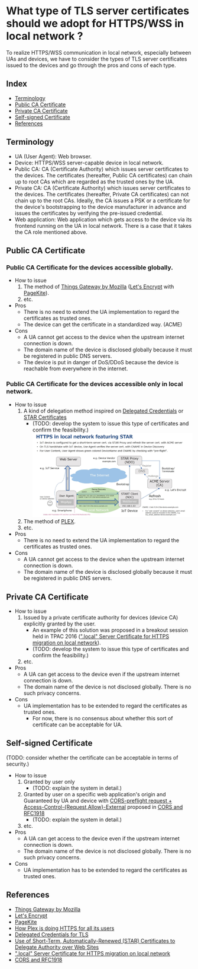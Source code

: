 # What type of TLS server certificates should we adopt for HTTPS/WSS in local network ?

To realize HTTPS/WSS communication in local network, especially between UAs and devices, we have to consider the types of TLS server certificates issued to the devices and go through the pros and cons of each type.

## Index

- [Terminology](#terminology)
- [Public CA Certificate](#public-ca-certificate)
- [Private CA Certificate](#private-ca-certificate)
- [Self-signed Certificate](#self-signed-certificate)
- [References](#references)

## Terminology

- UA (User Agent): Web browser.
- Device: HTTPS/WSS server-capable device in local network.
- Public CA: CA (Certificate Authority) which issues server certificates to the devices. The certificates (hereafter, Public CA certificates) can chain up to root CAs which are regarded as the trusted ones by the UA.
- Private CA: CA (Certificate Authority) which issues server certificates to the devices. The certificates (hereafter, Private CA certificates) can not chain up to the root CAs. Ideally, the CA issues a PSK or a certificate for the device's bootstrapping to the device manufacturer in advance and issues the certificates by verifying the pre-issued credential.
- Web application: Web application which gets access to the device via its frontend running on the UA in local network. There is a case that it takes the CA role mentioned above.

## Public CA Certificate

### Public CA Certificate for the devices accessible globally.

- How to issue
    1. The method of [Things Gateway by Mozilla](http://iot.mozilla.org/gateway/) ([Let's Encrypt](https://letsencrypt.org/) with [PageKite](https://pagekite.net/)).
    1. etc.
- Pros
    - There is no need to extend the UA implementation to regard the certificates as trusted ones.
    - The device can get the certificate in a standardized way. (ACME)
- Cons
    - A UA cannot get access to the device when the upstream internet connection is down.
    - The domain name of the device is disclosed globally because it must be registered in public DNS servers.
    - The device is put in danger of DoS/DDoS because the device is reachable from everywhere in the internet.

### Public CA Certificate for the devices accessible only in local network.

- How to issue
    1. A kind of delegation method inspired on [Delegated Credentials](https://tools.ietf.org/html/draft-rescorla-tls-subcerts-00) or [STAR Certificates](https://tools.ietf.org/html/draft-ietf-acme-star-01)
        - (TODO: develop the system to issue this type of certificates and confirm the feasibility.)
        ![https_start](figs/https_star.jpg)
    1. The method of [PLEX](https://blog.filippo.io/how-plex-is-doing-https-for-all-its-users/).
    1. etc.
- Pros
    - There is no need to extend the UA implementation to regard the certificates as trusted ones.
- Cons
    - A UA cannot get access to the device when the upstream internet connection is down.
    - The domain name of the device is disclosed globally because it must be registered in public DNS servers.

## Private CA Certificate

- How to issue
    1. Issued by a private certificate authority for devices (device CA) explicitly granted by the user.
        - An example of this solution was proposed in a breakout session held in TPAC 2016 ([".local" Server Certificate for HTTPS migration on local network](https://www.w3.org/wiki/images/3/37/2016.w3c.breakout_session.dot-local-server-cert.p.pdf)).
        - (TODO: develop the system to issue this type of certificates and confirm the feasibility.)
    1. etc.
- Pros
    - A UA can get access to the device even if the upstream internet connection is down.
    - The domain name of the device is not disclosed globally. There is no such privacy concerns.
- Cons
    - UA implementation has to be extended to regard the certificates as trusted ones.
        - For now, there is no consensus about whether this sort of certificate can be acceptable for UA.

## Self-signed Certificate

(TODO: consider whether the certificate can be acceptable in terms of security.)

- How to issue
    1. Granted by user only
        - (TODO: explain the system in detail.)
    1. Granted by user on a specific web application's origin and Guaranteed by UA and device with [CORS-preflight request + Access-Control-{Request,Allow}-External](https://wicg.github.io/cors-rfc1918/#headers) proposed in [CORS and RFC1918](https://wicg.github.io/cors-rfc1918/)
        - (TODO: explain the system in detail.)
    1. etc.
- Pros
    - A UA can get access to the device even if the upstream internet connection is down.
    - The domain name of the device is not disclosed globally. There is no such privacy concerns.
- Cons
    - UA implementation has to be extended to regard the certificates as trusted ones.

## References

- [Things Gateway by Mozilla](http://iot.mozilla.org/gateway/)
- [Let's Encrypt](https://letsencrypt.org/)
- [PageKite](https://pagekite.net/)
- [How Plex is doing HTTPS for all its users](https://blog.filippo.io/how-plex-is-doing-https-for-all-its-users/)
- [Delegated Credentials for TLS](https://tools.ietf.org/html/draft-rescorla-tls-subcerts-00)
- [Use of Short-Term, Automatically-Renewed (STAR) Certificates to Delegate Authority over Web Sites](https://tools.ietf.org/html/draft-ietf-acme-star-00)
- [".local" Server Certificate for HTTPS migration on local network](https://www.w3.org/wiki/images/3/37/2016.w3c.breakout_session.dot-local-server-cert.p.pdf)
- [CORS and RFC1918](https://wicg.github.io/cors-rfc1918/)
